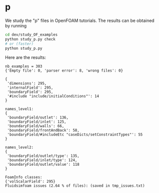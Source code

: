 # p

We study the "p" files in OpenFOAM tutorials. The results can be obtained
by running

```sh
cd dev/study_OF_examples
python study_p.py check
# or (faster)
python study_p.py
```

Here are the results:

```
nb_examples = 303
{'Empty file': 0, 'parser error': 8, 'wrong files': 0}

{
 'dimensions': 295,
 'internalField': 295,
 'boundaryField': 295,
 '#include "include/initialConditions"': 14
}

names_level1:
{
 'boundaryField/outlet': 136,
 'boundaryField/inlet': 125,
 'boundaryField/walls': 66,
 'boundaryField/frontAndBack': 58,
 'boundaryField/#includeEtc "caseDicts/setConstraintTypes"': 55
}

names_level2:
{
 'boundaryField/outlet/type': 135,
 'boundaryField/inlet/type': 124,
 'boundaryField/outlet/value': 118
}

FoamInfo classes:
{'volScalarField': 295}
Fluidsimfoam issues (2.64 % of files): (saved in tmp_issues.txt)

```
